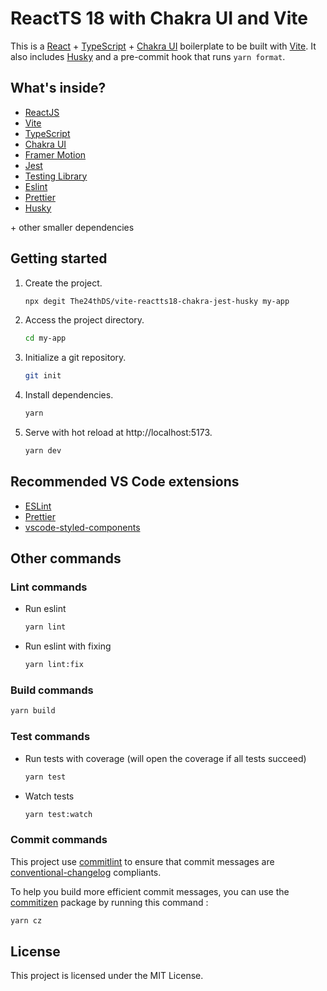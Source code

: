 # ReactTS 18 with Chakra UI and Vite

This is
a [React](https://reactjs.org) + [TypeScript](https://www.typescriptlang.org/) + [Chakra UI](https://chakra-ui.com)
boilerplate to be built with [Vite](https://vitejs.dev). It also includes [Husky](https://typicode.github.io/husk) and a
pre-commit hook that runs `yarn format`.

## What's inside?

- [ReactJS](https://reactjs.org)
- [Vite](https://vitejs.dev)
- [TypeScript](https://www.typescriptlang.org)
- [Chakra UI](https://chakra-ui.com)
- [Framer Motion](https://www.framer.com/motion/)
- [Jest](https://jestjs.io)
- [Testing Library](https://testing-library.com)
- [Eslint](https://eslint.org)
- [Prettier](https://prettier.io)
- [Husky](https://typicode.github.io/husky)

\+ other smaller dependencies

## Getting started

1. Create the project.

   ```bash
   npx degit The24thDS/vite-reactts18-chakra-jest-husky my-app
   ```

2. Access the project directory.

   ```bash
   cd my-app
   ```

3. Initialize a git repository.

   ```bash
   git init
   ```

4. Install dependencies.

   ```bash
   yarn
   ```

5. Serve with hot reload at http://localhost:5173.
   ```bash
   yarn dev
   ```

## Recommended VS Code extensions

- [ESLint](https://marketplace.visualstudio.com/items?itemName=dbaeumer.vscode-eslint)
- [Prettier](https://marketplace.visualstudio.com/items?itemName=esbenp.prettier-vscode)
- [vscode-styled-components](https://marketplace.visualstudio.com/items?itemName=jpoissonnier.vscode-styled-components)

## Other commands

### Lint commands

- Run eslint
  ```bash
  yarn lint
  ```
- Run eslint with fixing
  ```bash
  yarn lint:fix
  ```

### Build commands

```bash
yarn build
```

### Test commands

- Run tests with coverage (will open the coverage if all tests succeed)
  ```bash
  yarn test
  ```
- Watch tests
  ```bash
  yarn test:watch
  ```

### Commit commands

This project use [commitlint](https://github.com/conventional-changelog/commitlint) to ensure that commit messages
are [conventional-changelog](https://github.com/conventional-changelog/commitlint/tree/master/@commitlint/config-conventional)
compliants.

To help you build more efficient commit messages, you can use the [commitizen](https://github.com/commitizen/cz-cli)
package by running this command :

```bash
yarn cz
```

## License

This project is licensed under the MIT License.
